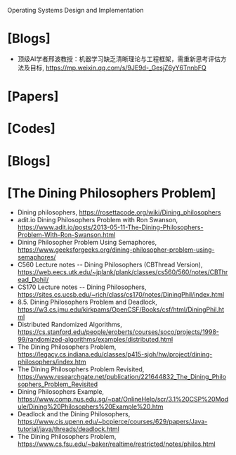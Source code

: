 Operating Systems Design and Implementation

# [Blogs]
+ 顶级AI学者邢波教授：机器学习缺乏清晰理论与工程框架，需重新思考评估方法及目标, https://mp.weixin.qq.com/s/9JE9d-_GesjZ6yY6TnnbFQ

# [Papers]

# [Codes]

# [Blogs]

# [The Dining Philosophers Problem]
+ Dining philosophers, https://rosettacode.org/wiki/Dining_philosophers
+ adit.io Dining Philosophers  Problem with Ron Swanson, https://www.adit.io/posts/2013-05-11-The-Dining-Philosophers-Problem-With-Ron-Swanson.html
+ Dining Philosopher Problem Using Semaphores, https://www.geeksforgeeks.org/dining-philosopher-problem-using-semaphores/
+ C560 Lecture notes -- Dining Philosophers (CBThread Version), https://web.eecs.utk.edu/~jplank/plank/classes/cs560/560/notes/CBThread_Dphil/
+ CS170 Lecture notes -- Dining Philosophers, https://sites.cs.ucsb.edu/~rich/class/cs170/notes/DiningPhil/index.html
+ 8.5. Dining Philosophers Problem and Deadlock, https://w3.cs.jmu.edu/kirkpams/OpenCSF/Books/csf/html/DiningPhil.html
+ Distributed Randomized Algorithms, https://cs.stanford.edu/people/eroberts/courses/soco/projects/1998-99/randomized-algorithms/examples/distributed.html
+ The Dining Philosophers Problem, https://legacy.cs.indiana.edu/classes/p415-sjoh/hw/project/dining-philosophers/index.htm
+ The Dining Philosophers Problem Revisited, https://www.researchgate.net/publication/221644832_The_Dining_Philosophers_Problem_Revisited
+ Dining Philosophers Example, https://www.comp.nus.edu.sg/~pat/OnlineHelp/scr/3.1%20CSP%20Module/Dining%20Philosophers%20Example%20.htm
+ Deadlock and the Dining Philosophers, https://www.cis.upenn.edu/~bcpierce/courses/629/papers/Java-tutorial/java/threads/deadlock.html
+ The Dining Philosophers Problem, https://www.cs.fsu.edu/~baker/realtime/restricted/notes/philos.html

